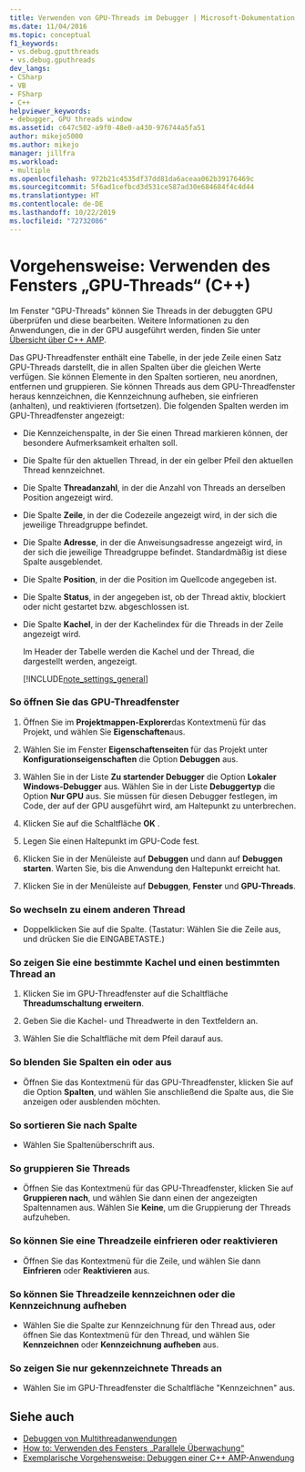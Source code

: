 ```yaml
---
title: Verwenden von GPU-Threads im Debugger | Microsoft-Dokumentation
ms.date: 11/04/2016
ms.topic: conceptual
f1_keywords:
- vs.debug.gputthreads
- vs.debug.gputhreads
dev_langs:
- CSharp
- VB
- FSharp
- C++
helpviewer_keywords:
- debugger, GPU threads window
ms.assetid: c647c502-a9f0-48e0-a430-976744a5fa51
author: mikejo5000
ms.author: mikejo
manager: jillfra
ms.workload:
- multiple
ms.openlocfilehash: 972b21c4535df37dd81da6aceaa062b39176469c
ms.sourcegitcommit: 5f6ad1cefbcd3d531ce587ad30e684684f4c4d44
ms.translationtype: HT
ms.contentlocale: de-DE
ms.lasthandoff: 10/22/2019
ms.locfileid: "72732086"
---
```

# <a name="how-to-use-the-gpu-threads-window-c"></a>Vorgehensweise: Verwenden des Fensters „GPU-Threads“ (C++)
Im Fenster "GPU-Threads" können Sie Threads in der debuggten GPU überprüfen und diese bearbeiten. Weitere Informationen zu den Anwendungen, die in der GPU ausgeführt werden, finden Sie unter [Übersicht über C++ AMP](/cpp/parallel/amp/cpp-amp-overview).

 Das GPU-Threadfenster enthält eine Tabelle, in der jede Zeile einen Satz GPU-Threads darstellt, die in allen Spalten über die gleichen Werte verfügen. Sie können Elemente in den Spalten sortieren, neu anordnen, entfernen und gruppieren. Sie können Threads aus dem GPU-Threadfenster heraus kennzeichnen, die Kennzeichnung aufheben, sie einfrieren (anhalten), und reaktivieren (fortsetzen). Die folgenden Spalten werden im GPU-Threadfenster angezeigt:

- Die Kennzeichenspalte, in der Sie einen Thread markieren können, der besondere Aufmerksamkeit erhalten soll.

- Die Spalte für den aktuellen Thread, in der ein gelber Pfeil den aktuellen Thread kennzeichnet.

- Die Spalte **Threadanzahl**, in der die Anzahl von Threads an derselben Position angezeigt wird.

- Die Spalte **Zeile**, in der die Codezeile angezeigt wird, in der sich die jeweilige Threadgruppe befindet.

- Die Spalte **Adresse**, in der die Anweisungsadresse angezeigt wird, in der sich die jeweilige Threadgruppe befindet. Standardmäßig ist diese Spalte ausgeblendet.

- Die Spalte **Position**, in der die Position im Quellcode angegeben ist.

- Die Spalte **Status**, in der angegeben ist, ob der Thread aktiv, blockiert oder nicht gestartet bzw. abgeschlossen ist.

- Die Spalte **Kachel**, in der der Kachelindex für die Threads in der Zeile angezeigt wird.

  Im Header der Tabelle werden die Kachel und der Thread, die dargestellt werden, angezeigt.

  [!INCLUDE[note_settings_general](../data-tools/includes/note_settings_general_md.md)]

### <a name="to-display-the-gpu-threads-window"></a>So öffnen Sie das GPU-Threadfenster

1. Öffnen Sie im **Projektmappen-Explorer**das Kontextmenü für das Projekt, und wählen Sie **Eigenschaften**aus.

2. Wählen Sie im Fenster **Eigenschaftenseiten** für das Projekt unter **Konfigurationseigenschaften** die Option **Debuggen** aus.

3. Wählen Sie in der Liste **Zu startender Debugger** die Option **Lokaler Windows-Debugger** aus. Wählen Sie in der Liste **Debuggertyp** die Option **Nur GPU** aus. Sie müssen für diesen Debugger festlegen, im Code, der auf der GPU ausgeführt wird, am Haltepunkt zu unterbrechen.

4. Klicken Sie auf die Schaltfläche **OK** .

5. Legen Sie einen Haltepunkt im GPU-Code fest.

6. Klicken Sie in der Menüleiste auf **Debuggen** und dann auf **Debuggen starten**. Warten Sie, bis die Anwendung den Haltepunkt erreicht hat.

7. Klicken Sie in der Menüleiste auf **Debuggen**, **Fenster** und **GPU-Threads**.

### <a name="to-switch-to-a-different-thread"></a>So wechseln zu einem anderen Thread

- Doppelklicken Sie auf die Spalte. (Tastatur: Wählen Sie die Zeile aus, und drücken Sie die EINGABETASTE.)

### <a name="to-display-a-particular-tile-and-thread"></a>So zeigen Sie eine bestimmte Kachel und einen bestimmten Thread an

1. Klicken Sie im GPU-Threadfenster auf die Schaltfläche **Threadumschaltung erweitern**.

2. Geben Sie die Kachel- und Threadwerte in den Textfeldern an.

3. Wählen Sie die Schaltfläche mit dem Pfeil darauf aus.

### <a name="to-display-or-hide-a-column"></a>So blenden Sie Spalten ein oder aus

- Öffnen Sie das Kontextmenü für das GPU-Threadfenster, klicken Sie auf die Option **Spalten**, und wählen Sie anschließend die Spalte aus, die Sie anzeigen oder ausblenden möchten.

### <a name="to-sort-by-a-column"></a>So sortieren Sie nach Spalte

- Wählen Sie Spaltenüberschrift aus.

### <a name="to-group-threads"></a>So gruppieren Sie Threads

- Öffnen Sie das Kontextmenü für das GPU-Threadfenster, klicken Sie auf **Gruppieren nach**, und wählen Sie dann einen der angezeigten Spaltennamen aus. Wählen Sie **Keine**, um die Gruppierung der Threads aufzuheben.

### <a name="to-freeze-or-thaw-a-row-of-threads"></a>So können Sie eine Threadzeile einfrieren oder reaktivieren

- Öffnen Sie das Kontextmenü für die Zeile, und wählen Sie dann **Einfrieren** oder **Reaktivieren** aus.

### <a name="to-flag-or-unflag-a-row-of-threads"></a>So können Sie Threadzeile kennzeichnen oder die Kennzeichnung aufheben

- Wählen Sie die Spalte zur Kennzeichnung für den Thread aus, oder öffnen Sie das Kontextmenü für den Thread, und wählen Sie **Kennzeichnen** oder **Kennzeichnung aufheben** aus.

### <a name="to-display-only-flagged-threads"></a>So zeigen Sie nur gekennzeichnete Threads an

- Wählen Sie im GPU-Threadfenster die Schaltfläche "Kennzeichnen" aus.

## <a name="see-also"></a>Siehe auch
- [Debuggen von Multithreadanwendungen](../debugger/debug-multithreaded-applications-in-visual-studio.md)
- [How to: Verwenden des Fensters „Parallele Überwachung“](../debugger/how-to-use-the-parallel-watch-window.md)
- [Exemplarische Vorgehensweise: Debuggen einer C++ AMP-Anwendung](/cpp/parallel/amp/walkthrough-debugging-a-cpp-amp-application)